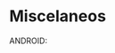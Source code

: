 # Miscelaneos


ANDROID:

<!--renombrar bundleId: con un package  - change_app_package_name en developer dependencies
flutter pub run change_app_package_name:main com.xana.miscelaneos-->



  <!-- de doc.of copy /paste this code in AndroidManifest antes de </activity>
  
  <meta-data android:name="flutter_deeplinking_enabled" android:value="true" /> 
     <intent-filter android:autoVerify="true">
     <action android:name="android.intent.action.VIEW" />
     <category android:name="android.intent.category.DEFAULT" />
     <category android:name="android.intent.category.BROWSABLE" />
     <data android:scheme="http" android:host="example.com" />
     <data android:scheme="https" />
 </intent-filter> -->

<!-- SHA256

cd android
./gradlew signingReport
 -->


<!-- nuestro domain :

https://pokemon-deeplink.up.railway.app/

.well-known/assetlinks.json
  -->
